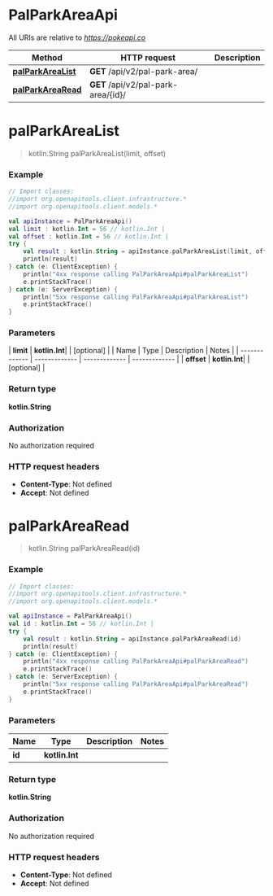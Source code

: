 # PalParkAreaApi

All URIs are relative to *https://pokeapi.co*

| Method | HTTP request | Description |
| ------------- | ------------- | ------------- |
| [**palParkAreaList**](PalParkAreaApi.md#palParkAreaList) | **GET** /api/v2/pal-park-area/ |  |
| [**palParkAreaRead**](PalParkAreaApi.md#palParkAreaRead) | **GET** /api/v2/pal-park-area/{id}/ |  |


<a id="palParkAreaList"></a>
# **palParkAreaList**
> kotlin.String palParkAreaList(limit, offset)



### Example
```kotlin
// Import classes:
//import org.openapitools.client.infrastructure.*
//import org.openapitools.client.models.*

val apiInstance = PalParkAreaApi()
val limit : kotlin.Int = 56 // kotlin.Int | 
val offset : kotlin.Int = 56 // kotlin.Int | 
try {
    val result : kotlin.String = apiInstance.palParkAreaList(limit, offset)
    println(result)
} catch (e: ClientException) {
    println("4xx response calling PalParkAreaApi#palParkAreaList")
    e.printStackTrace()
} catch (e: ServerException) {
    println("5xx response calling PalParkAreaApi#palParkAreaList")
    e.printStackTrace()
}
```

### Parameters
| **limit** | **kotlin.Int**|  | [optional] |
| Name | Type | Description  | Notes |
| ------------- | ------------- | ------------- | ------------- |
| **offset** | **kotlin.Int**|  | [optional] |

### Return type

**kotlin.String**

### Authorization

No authorization required

### HTTP request headers

 - **Content-Type**: Not defined
 - **Accept**: Not defined

<a id="palParkAreaRead"></a>
# **palParkAreaRead**
> kotlin.String palParkAreaRead(id)



### Example
```kotlin
// Import classes:
//import org.openapitools.client.infrastructure.*
//import org.openapitools.client.models.*

val apiInstance = PalParkAreaApi()
val id : kotlin.Int = 56 // kotlin.Int | 
try {
    val result : kotlin.String = apiInstance.palParkAreaRead(id)
    println(result)
} catch (e: ClientException) {
    println("4xx response calling PalParkAreaApi#palParkAreaRead")
    e.printStackTrace()
} catch (e: ServerException) {
    println("5xx response calling PalParkAreaApi#palParkAreaRead")
    e.printStackTrace()
}
```

### Parameters
| Name | Type | Description  | Notes |
| ------------- | ------------- | ------------- | ------------- |
| **id** | **kotlin.Int**|  | |

### Return type

**kotlin.String**

### Authorization

No authorization required

### HTTP request headers

 - **Content-Type**: Not defined
 - **Accept**: Not defined

